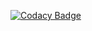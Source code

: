 [![Codacy Badge](https://app.codacy.com/project/badge/Grade/37f397e063544442bb95aa5ef09724f3)](https://www.codacy.com/gh/akashpenchalapadu9/M2-EmbSys/dashboard?utm_source=github.com&amp;utm_medium=referral&amp;utm_content=akashpenchalapadu9/M2-EmbSys&amp;utm_campaign=Badge_Grade)
